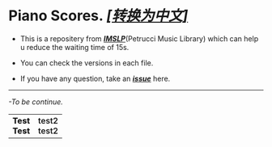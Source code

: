 # Piano Scores. *[[转换为中文]](https://github.com/SakurajimaMai02/Piano-Scores/blob/main/README-zh_CN.md)*
 - This is a repositery from *[**IMSLP**](https://imslp.org/)*(Petrucci Music Library) which can help u reduce the waiting time of 15s.
 
 - You can check the versions in each file.
 
 - If you have any question, take an *[**issue**](https://github.com/SakurajimaMai02/Piano-Scores/issues)* here.
 ---
*-To be continue.*
<table>
    <tr>
        <td> <div style="text-align: center;font-weight: 800;">Test<br>Test</div> </td>
        <td><div  style="text-align: center;font-weight: 600;">test2<br>test2</div></td>
    </tr>
</table>
